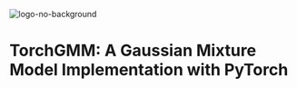 ![logo-no-background](https://github.com/user-attachments/assets/f155d6c7-9674-43b4-b440-f2f846a092f5)

# TorchGMM: A Gaussian Mixture Model Implementation with PyTorch
